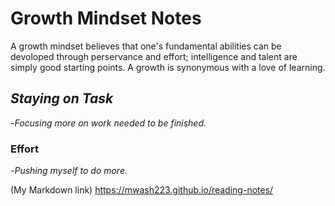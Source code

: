 # Growth Mindset Notes
A growth mindset believes that one's fundamental abilities can be devoloped through perservance and effort; intelligence and talent are simply good starting points. A growth is synonymous with a love of learning.
## *Staying on Task*
-*Focusing more on work needed to be finished.*
### Effort
-*Pushing myself to do more.*

(My Markdown link) 
https://mwash223.github.io/reading-notes/
